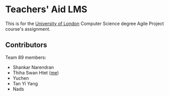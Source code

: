 # Teachers' Aid LMS
This is for the [University of London](https://www.london.ac.uk/) Computer Science degree Agile Project course's assignment. 

## Contributors 
Team 89 members: 
- Shankar Narendran
- Thiha Swan Htet ([me](https://github.com/ninnroot))
- Yuchen
- Tan Yi Yang
- Nads





